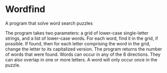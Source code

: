# Wordfind
A program that solve word search puzzles

The program takes two parameters: a grid of lower-case single-letter strings, and a list of lower-case words. For each word, find it in the grid, if possible. If found, then for each letter comprising the word in the grid, change the letter to its capitalized version. The program returns the number of words that were found. Words can occur in any of the 8 directions. They can also overlap in one or more letters. A word will only occur once in the puzzle. 

